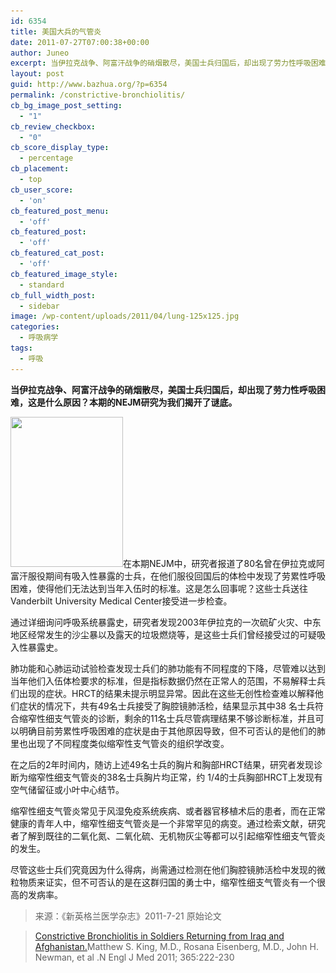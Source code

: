 ```yaml
---
id: 6354
title: 美国大兵的气管炎
date: 2011-07-27T07:00:38+00:00
author: Juneo
excerpt: 当伊拉克战争、阿富汗战争的硝烟散尽，美国士兵归国后，却出现了劳力性呼吸困难，这是什么原因？本期的NEJM研究为我们揭开了谜底。
layout: post
guid: http://www.bazhua.org/?p=6354
permalink: /constrictive-bronchiolitis/
cb_bg_image_post_setting:
  - "1"
cb_review_checkbox:
  - "0"
cb_score_display_type:
  - percentage
cb_placement:
  - top
cb_user_score:
  - 'on'
cb_featured_post_menu:
  - 'off'
cb_featured_post:
  - 'off'
cb_featured_cat_post:
  - 'off'
cb_featured_image_style:
  - standard
cb_full_width_post:
  - sidebar
image: /wp-content/uploads/2011/04/lung-125x125.jpg
categories:
  - 呼吸病学
tags:
  - 呼吸
---
```

**当伊拉克战争、阿富汗战争的硝烟散尽，美国士兵归国后，却出现了劳力性呼吸困难，这是什么原因？本期的NEJM研究为我们揭开了谜底。**

[<img class="alignleft size-full wp-image-4279" src="/wp-content/uploads/2011/04/lung.jpg" alt="" width="180" height="240" srcset="/wp-content/uploads/2011/04/lung.jpg 375w, /wp-content/uploads/2011/04/lung-112x150.jpg 112w, /wp-content/uploads/2011/04/lung-225x300.jpg 225w" sizes="(max-width: 180px) 100vw, 180px" />](/wp-content/uploads/2011/04/lung.jpg)在本期NEJM中，研究者报道了80名曾在伊拉克或阿富汗服役期间有吸入性暴露的士兵，在他们服役回国后的体检中发现了劳累性呼吸困难，使得他们无法达到当年入伍时的标准。这是怎么回事呢？这些士兵送往Vanderbilt University Medical Center接受进一步检查。

通过详细询问呼吸系统暴露史，研究者发现2003年伊拉克的一次硫矿火灾、中东地区经常发生的沙尘暴以及露天的垃圾燃烧等，是这些士兵们曾经接受过的可疑吸入性暴露史。

肺功能和心肺运动试验检查发现士兵们的肺功能有不同程度的下降，尽管难以达到当年他们入伍体检要求的标准，但是指标数据仍然在正常人的范围，不易解释士兵们出现的症状。HRCT的结果未提示明显异常。因此在这些无创性检查难以解释他们症状的情况下，共有49名士兵接受了胸腔镜肺活检，结果显示其中38 名士兵符合缩窄性细支气管炎的诊断，剩余的11名士兵尽管病理结果不够诊断标准，并且可以明确目前劳累性呼吸困难的症状是由于其他原因导致，但不可否认的是他们的肺里也出现了不同程度类似缩窄性支气管炎的组织学改变。

在之后的2年时间内，随访上述49名士兵的胸片和胸部HRCT结果，研究者发现诊断为缩窄性细支气管炎的38名士兵胸片均正常，约 1/4的士兵胸部HRCT上发现有空气储留征或小叶中心结节。

缩窄性细支气管炎常见于风湿免疫系统疾病、或者器官移植术后的患者，而在正常健康的青年人中，缩窄性细支气管炎是一个非常罕见的病变。通过检索文献，研究者了解到既往的二氧化氮、二氧化硫、无机物灰尘等都可以引起缩窄性细支气管炎的发生。

尽管这些士兵们究竟因为什么得病，尚需通过检测在他们胸腔镜肺活检中发现的微粒物质来证实，但不可否认的是在这群归国的勇士中，缩窄性细支气管炎有一个很高的发病率。

> 来源：《新英格兰医学杂志》2011-7-21 原始论文
  
> [Constrictive Bronchiolitis in Soldiers Returning from Iraq and Afghanistan.](http://www.nejm.org/doi/full/10.1056/NEJMoa1101388)Matthew S. King, M.D., Rosana Eisenberg, M.D., John H. Newman, et al .N Engl J Med 2011; 365:222-230
